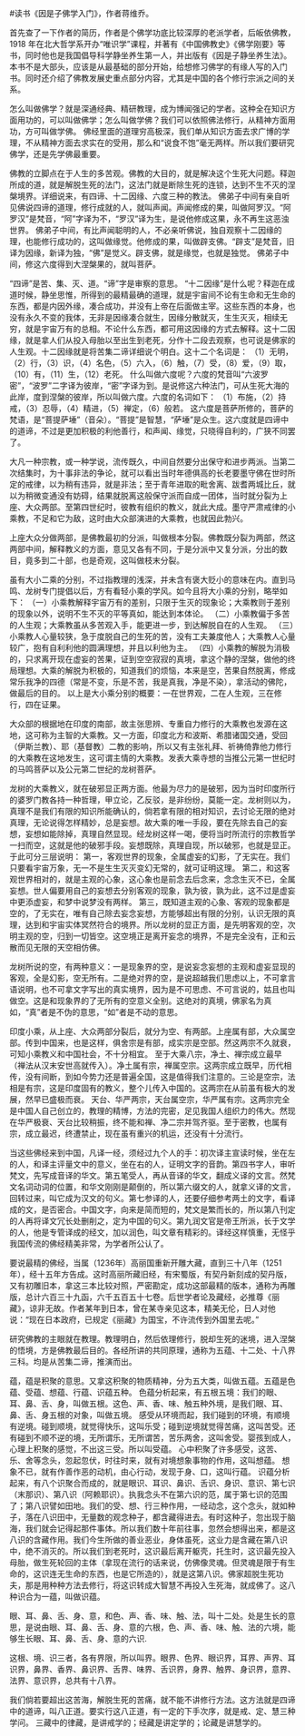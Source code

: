 #读书《因是子佛学入门》，作者蒋维乔。

首先查了一下作者的简历，作者是个佛学功底比较深厚的老派学者，后皈依佛教，1918 年在北大哲学系开办“唯识学”课程，并著有《中国佛教史》《佛学刚要》等书，同时他也是我国倡导科学静坐养生第一人，并出版有《因是子静坐养生法》。本书不是大部头，应该是从最基础的部分开始，给想修习佛学的有缘人写的入门书。同时还介绍了佛教发展史重点部分内容，尤其是中国的各个修行宗派之间的关系。

怎么叫做佛学？就是深通经典、精研教理，成为博闻强记的学者。这种全在知识方面用功的，可以叫做佛学；怎么叫做学佛？我们可以依照佛法修行，从精神方面用功，方可叫做学佛。
佛经里面的道理穷高极深，我们单从知识方面去求广博的学理，不从精神方面去求实在的受用，那么和“说食不饱”毫无两样。所以我们要研究佛学，还是先学佛最重要。

佛教的立脚点在于人生的多苦观。佛教的大目的，就是解决这个生死大问题。释迦所成的道，就是解脱生死的法门，这法门就是断除生死的连锁，达到不生不灭的涅槃境界。详细说来，有四谛、十二因缘、六度三种的教法。
佛弟子中间有亲自听见佛说四谛的道理，修行成就的人，就叫声闻。声闻修成的果，叫做阿罗汉。“阿罗汉”是梵音，“阿”字译为不，“罗汉”译为生，是说他修成这果，永不再生这恶浊世界。
佛弟子中间，有比声闻聪明的人，不必亲听佛说，独自观察十二因缘的理，也能修行成功的，这叫做缘觉。他修成的果，叫做辟支佛。“辟支”是梵音，旧译为因缘，新译为独，“佛”是觉义。辟支佛，就是缘觉，也就是独觉。
佛弟子中间，修这六度得到大涅槃果的，就叫菩萨。

“四谛”是苦、集、灭、道。“谛”字是审察的意思。
“十二因缘”是什么呢？释迦在成道时候，静坐思惟，所得到的最精最确的道理，就是宇宙间不论有生命和无生命的东西，都是内因外缘，凑合成功，并没有上帝在后面做主宰。这些东西的本身，也没有永久不变的我体，无非是因缘凑合就生，因缘分散就灭，生生灭灭，相续无穷，就是宇宙万有的总相。不论什么东西，都可用这因缘的方式去解释。这十二因缘，就是拿人们从投入母胎以至出生到老死，分作十二段去观察，也可说是佛家的人生观。十二因缘就是将苦集二谛详细说个明白。这十二个名词是：
（1）无明，（2）行，（3）识，（4）名色，（5）六入，（6）触，（7）受，（8）爱，（9）取，（10）有，（11）生，（12）老死。
什么叫做六度呢？六度的梵音叫“六波罗密”，“波罗”二字译为彼岸，“密”字译为到。是说修这六种法门，可从生死大海的此岸，度到涅槃的彼岸，所以叫做六度。六度的名词如下：
（1）布施，（2）持戒，（3）忍辱，（4）精进，（5）禅定，（6）般若。
这六度是菩萨所修的，菩萨的梵语，是“菩提萨埵”（音朵）。“菩提”是智慧，“萨埵”是众生。这六度就是四谛中的道谛，不过是更加积极的利他善行，和声闻、缘觉，只晓得自利的，广狭不同罢了。

大凡一种宗教，或一种学说，流传既久，中间自然要分出保守和进步两派。当第二次结集时，为十事非法的争论，就可以看出当时年德俱高的长老要墨守佛在世时所定的戒律，以为稍有违异，就是非法；至于青年进取的毗舍离、跋耆两城比丘，就以为稍微变通没有妨碍，结果就脱离这般保守派而自成一团体，当时就分裂为上座、大众两部。至第四世纪时，彼教有组织的教义，就此大成。墨守严肃戒律的小乘教，不足和它为敌，这时由大众部演进的大乘教，也就因此勃兴。

上座大众分做两部，是佛教最初的分派，叫做根本分裂。佛教既分裂为两部，然这两部中间，解释教义的方面，意见又各有不同，于是分派中又复分派，分出的数目，竟多到二十部，也是奇观，这叫做枝末分裂。

虽有大小二乘的分别，不过指教理的浅深，并未含有褒大贬小的意味在内。直到马鸣、龙树专门提倡以后，方有看轻小乘的学风。如今且将大小乘的分别，略举如下：
（一）小乘教解释宇宙万有的差别，只限于生灭的现象论；大乘教则于差别的现象以外，说明不生不灭的平等真如，能达到本体论。
（二）小乘教偏于多苦的人生观；大乘教虽从多苦观入手，能更进一步，到达解脱自在的人生观。
（三）小乘教人心量较狭，急于度脱自己的生死的苦，没有工夫兼度他人；大乘教人心量较广，抱有自利利他的圆满理想，并且以利他为主。
（四）小乘教的解脱为消极的，只求离开现在虚妄的苦果，证到空空寂寂的真境，拿这个静的涅槃，做他的终局理想。大乘的解脱为积极的，知道我们的烦恼，本来是空，苦果自然脱离，修成常乐我净的四德（常是不变，乐是不苦，我是真我，净是不染），拿活动的佛陀，做最后的目的。
以上是大小乘分别的概要：一在世界观，二在人生观，三在修行，四在证果。

大众部的根据地在印度的南部，故主张思辨、专重自力修行的大乘教也发源在这地，这可称为主智的大乘教。又一方面，印度北方和波斯、希腊诸国交通，受回（伊斯兰教）、耶（基督教）二教的影响，所以又有主张礼拜、祈祷倚靠他力修行的大乘教在这地发生，这可谓主情的大乘教。发表大乘寺想的当推公元第一世纪时的马鸣菩萨以及公元第二世纪的龙树菩萨。

龙树的大乘教义，就在破邪显正两方面。他最为尽力的是破邪，因为当时印度所行的婆罗门教各持一种哲理，甲立论，乙反驳，是非纷纷，莫能一定。龙树则以为，真理不是我们有限的知识所能确认的，倘若拿有限的相对知识，去讨论无限的绝对真理，无论说得怎样精妙，总是妄想。故大乘的唯一手段，要在先除去自己的妄想，妄想如能除掉，真理自然显现。经龙树这样一喝，便将当时所流行的宗教哲学一扫而空，这就是他的破邪手段。妄想既除，真理自现，所以破邪，也就是显正。于此可分三层说明：
第一，客观世界的现象，全属虚妄的幻影，了无实在。我们只要看宇宙万象，无一不是生生灭灭变幻无常的，就可证明这理。
第二，和这客观世界相对的，就是主观的心象，这心象也是前念去后念来，念念生灭不已，全属妄想。世人偏要用自己的妄想去分别客观的现象，孰为彼，孰为此，这不过是虚妄中更添虚妄，和梦中说梦没有两样。
第三，既知道主观的心象、客观的现象都是空的，了无实在，唯有自己除去妄念妄想，方能够超出有限的分别，认识无限的真理，达到和宇宙实体冥然符合的境界。所以龙树的显正方面，是先明客观的空，次明主观的空，归到一切皆空。这空境正是离开妄念的境界，不是完全没有，正和云散而见无限的天空相仿佛。

龙树所说的空，有两种意义：一是现象界的空，是说妄念妄想的主观和虚妄显现的客观，全是幻影，空无所有。二是绝对界的空，是说超越我们思虑以上，不可拿言语说明，也不可拿文字写出的真实境界，因为是不可思虑、不可言说的，姑且也叫做空。这是和现象界的了无所有的空意义全别。这绝对的真境，佛家名为真如，“真”者是不伪的意思，“如”者是不动的意思。

印度小乘，从上座、大众两部分裂后，就分为空、有两部。上座属有部，大众属空部。传到中国来，也是这样，俱舍宗是有部，成实宗是空部。然这两宗不久就衰，可知小乘教义和中国社会，不十分相宜。
至于大乘八宗，净土、禅宗成立最早（禅法从汉末安世高就传入）。净土属有宗，禅属空宗。这两宗成立既早，历代相传，没有间断，到如今势力还是普遍全国，这是值得我们注意的。三论是空宗，法相是有宗，这是印度固有的教义，整个儿传入中国的。这两宗在从前虽有极大的发展，然早已盛极而衰。
天台、华严两宗，天台属空宗，华严属有宗。这两宗完全是中国人自己创立的，教理的精博，方法的完密，足见我国人组织力的伟大。然现在华严极衰、天台比较稍振，终不能和禅、净二宗并驾齐驱。至于密教，也属有宗，成立最迟，终遭禁止，现在虽有重兴的机运，还没有十分流行。

当这些佛经来到中国，凡译一经，须经过九个人的手：初次译主宣读时候，坐在左的人，和译主评量文中的意义，坐在右的人，证明文字的音韵。第四书字人，审听梵文，先写成音译的华文。第五笔受人，再从音译的华文，翻成义译的文言。然梵文名词动词的位置，和华文刚刚是颠倒的，所以第六缀文的人，就拿义译的文言，回转过来，叫它成为汉文的句义。第七参译的人，还要仔细参考两土的文字，看译成的文，是否密合。中国文字，向来是简而短的，梵文是繁而长的，所以第八刊定的人再将译文冗长处删削之，定为中国的句义。第九润文官是帝王所派，长于文学的人，他是专管译成的经文，加以润色，叫文章有精彩的。译经这样慎重，无怪乎我国传流的佛经精美非常，为学者所公认了。

要说最精的佛经，当属（1236年）高丽国重新开雕大藏，直到三十八年（1251年），经十五年方告成。这时高丽所藏旧经，有宋蜀版，有契丹新刻成的契丹版，又有初雕旧本，拿这三本比较对照，严密勘定，成功这部最精的版本，通称为再雕版，总计六百三十九函，六千五百五十七卷。后世学者论及藏经，必推尊《丽藏》，谅非无故。作者某年到日本，曾在某寺亲见这本，精美无伦，日人对他说：“现在日本政府，已规定《丽藏》为国宝，不许流传到外国里去呢。”


研究佛教的主眼就在教理。教理明白，然后依理修行，脱却生死的迷境，进入涅槃的悟境，方是佛教最后目的。各经所讲的共同原理，通称为五蕴、十二处、十八界三科。均是从苦集二谛，推演而出。

蕴，蕴是积聚的意思。又拿这积聚的物质精神，分为五大类，叫做五蕴。五蕴是色蕴、受蕴、想蕴、行蕴、识蕴五种。
色蕴分析起来，有五根五境：我们的眼、耳、鼻、舌、身，叫做五根。这色、声、香、味、触五种外境，是我们眼、耳、鼻、舌、身五根的对象，叫做五境。
感受从环境而起，我们碰到的环境，有顺境有逆境。碰到顺境，就觉得快乐，这叫乐受；碰到逆境就觉得苦痛，这叫苦受。还有碰到不顺不逆的境，无所谓乐，无所谓苦，苦乐两舍，这叫舍受。婴孩到成人，心理上积聚的感觉，不出这三受。所以叫受蕴。
心中积聚了许多感受，这苦、乐、舍等念头，忽起忽伏，时往时来，就有对境想象事物的作用，这叫想蕴。
想象不已，就有作善作恶的动机，由心行动，发现于身、口，这叫行蕴。
识蕴分析起来，有八个识聚合而成的，就是眼识、耳识、鼻识、舌识、身识、意识、第七识（末那识）、第八识（阿赖耶识）。执我念头不在第六识的范，属于第七识的范围了；第八识譬如田地。我们的受、想、行三种作用，一经动念，这个念头，就如种子，落在八识田中，无量数的观念种子，都含藏得进去。有时这种子，忽出现于脑海，我们就会记得起那件事体。所以我们数十年前往事，忽然会想得出来，都是这八识的含藏作用。我们今生所做的善业恶业，身体虽死，这业力是含藏在第八识中，绝不消灭的。所以我们到老死时，这识最后离开躯壳，托生时，这识最先投入母胎，做生死轮回的主体（拿现在流行的话来说，仿佛像灵魂。但灵魂是限于有生命的，这识连无生命的东西，也是它所造的），就是这第八识。佛家超脱生死功夫，那是用种种方法去修行，将这识转成大智慧不再投入生死海，就成佛了。这八种识合为一蕴，叫做识蕴。

眼、耳、鼻、舌、身、意，和色、声、香、味、触、法，叫十二处。处是生长的意思，是说由眼、耳、鼻、舌、身、意的六根，色、声、香、味、触、法的六境，能够生长眼、耳、鼻、舌、身、意的六识.

这根、境、识三者，各有界限，所以叫界。眼界、色界、眼识界，耳界、声界、耳识界，鼻界、香界、鼻识界、舌界、味界、舌识界，身界、触界、身识界，意界、法界、意识界，总共有十八界。

我们倘若要超出这苦海，解脱生死的苦痛，就不能不讲修行方法。这方法就是四谛中的道谛，叫八正道。要实行这八正道，有一定的下手次序，就是戒、定、慧三种学问。
三藏中的律藏，是讲戒学的；经藏是讲定学的；论藏是讲慧学的。




